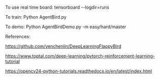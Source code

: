 To use real time board: tensorboard --logdir=runs

To train: Python AgentBird.py

To demo: Python AgentBirdDemo.py -m easy/hard/master


References:

https://github.com/yenchenlin/DeepLearningFlappyBird

https://www.toptal.com/deep-learning/pytorch-reinforcement-learning-tutorial

https://opencv24-python-tutorials.readthedocs.io/en/latest/index.html
